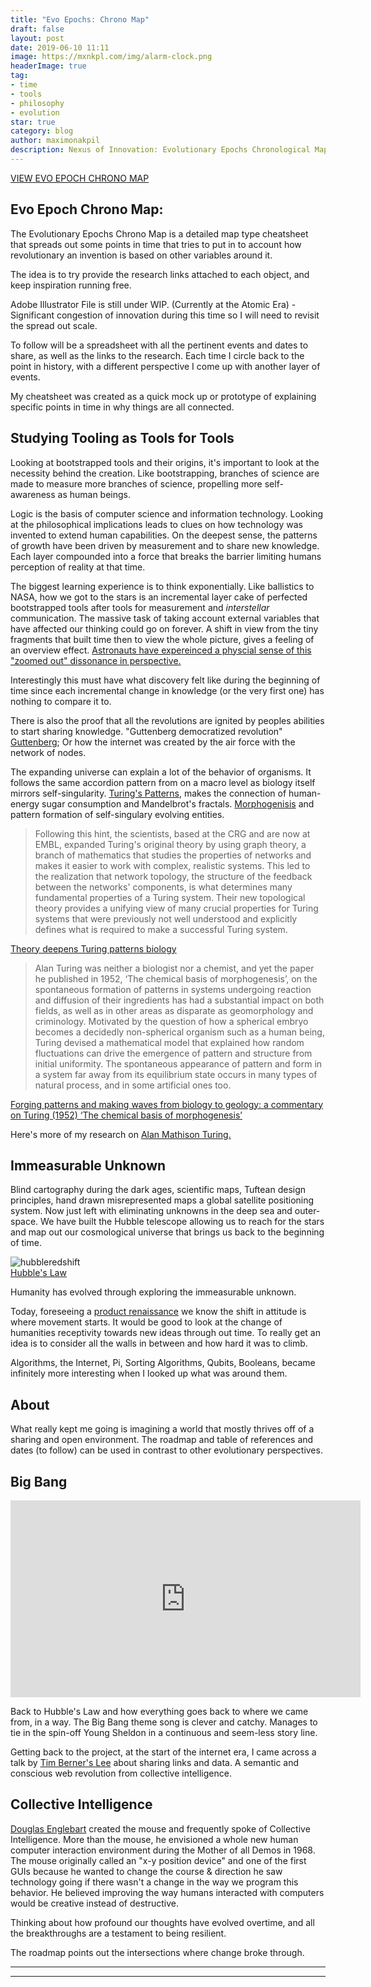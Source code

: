 ```yaml
---
title: "Evo Epochs: Chrono Map"
draft: false
layout: post
date: 2019-06-10 11:11
image: https://mxnkpl.com/img/alarm-clock.png
headerImage: true
tag:
- time
- tools
- philosophy
- evolution
star: true
category: blog
author: maximonakpil
description: Nexus of Innovation: Evolutionary Epochs Chronological Map
---
```

[VIEW EVO EPOCH CHRONO MAP](https://mxnkpl.com/chronomap.html)
## Evo Epoch Chrono Map:
The Evolutionary Epochs Chrono Map is a detailed map type cheatsheet that spreads out some points in time that tries to put in to account how revolutionary an invention is based on other variables around it.

The idea is to try provide the research links attached to each object, and keep inspiration running free.

Adobe Illustrator File is still under WIP. (Currently at the Atomic Era) - Significant congestion of innovation during this time so I will need to revisit the spread out scale.

To follow will be a spreadsheet with all the pertinent events and dates to share, as well as the links to the research. Each time I circle back to the point in history, with a different perspective I come up with another layer of events.

My cheatsheet was created as a quick mock up or prototype of explaining specific points in time in why things are all connected.

## Studying Tooling as Tools for Tools

Looking at bootstrapped tools and their origins, it's important to look at the necessity behind the creation. Like bootstrapping, branches of science are made to measure more branches of science, propelling more self-awareness as human beings.

Logic is the basis of computer science and information technology. Looking at the philosophical implications leads to clues on how technology was invented to extend human capabilities. On the deepest sense, the patterns of growth have been driven by measurement and to share new knowledge. Each layer compounded into a force that breaks the barrier limiting humans perception of reality at that time.

The biggest learning experience is to think exponentially. Like ballistics to NASA, how we got to the stars is an incremental layer cake of perfected bootstrapped tools after tools for measurement and _interstellar_ communication. The massive task of taking account external variables that have affected our thinking could go on forever. A shift in view from the tiny fragments that built time then to view the whole picture, gives a feeling of an overview effect.
[Astronauts have expereinced a physcial sense of this "zoomed out" dissonance in perspective.](https://www.inverse.com/article/42902-nasa-astronauts-describe-overview-effect-everything-changed)


Interestingly this must have what discovery felt like during the beginning of time since each incremental change in knowledge (or the very first one) has nothing to compare it to.

There is also the proof that all the revolutions are ignited by peoples abilities to start sharing knowledge. "Guttenberg democratized revolution" [Guttenberg](https://en.wikipedia.org/wiki/Democratization_of_knowledge); Or how the internet was created by the air force with the network of nodes.

The expanding universe can explain a lot of the behavior of organisms. It follows the same accordion pattern from on a macro level  as biology itself mirrors self-singularity.
[Turing's Patterns](https://en.wikipedia.org/wiki/Turing_pattern), makes the connection of human-energy sugar consumption and Mandelbrot's fractals. [Morphogenisis](https://en.wikipedia.org/wiki/The_Chemical_Basis_of_Morphogenesis) and pattern formation of self-singulary evolving entities.

> Following this hint, the scientists, based at the CRG and are now at EMBL, expanded Turing's original theory by using graph theory, a branch of mathematics that studies the properties of networks and makes it easier to work with complex, realistic systems. This led to the realization that network topology, the structure of the feedback between the networks' components, is what determines many fundamental properties of a Turing system. Their new topological theory provides a unifying view of many crucial properties for Turing systems that were previously not well understood and explicitly defines what is required to make a successful Turing system.

[Theory deepens Turing patterns biology](https://phys.org/news/2018-06-theory-deepens-turing-patterns-biology.html)

> Alan Turing was neither a biologist nor a chemist, and yet the paper he published in 1952, ‘The chemical basis of morphogenesis’, on the spontaneous formation of patterns in systems undergoing reaction and diffusion of their ingredients has had a substantial impact on both fields, as well as in other areas as disparate as geomorphology and criminology. Motivated by the question of how a spherical embryo becomes a decidedly non-spherical organism such as a human being, Turing devised a mathematical model that explained how random fluctuations can drive the emergence of pattern and structure from initial uniformity. The spontaneous appearance of pattern and form in a system far away from its equilibrium state occurs in many types of natural process, and in some artificial ones too.

[Forging patterns and making waves from biology to geology: a commentary on Turing (1952) ‘The chemical basis of morphogenesis’](https://royalsocietypublishing.org/doi/full/10.1098/rstb.2014.0218)



Here's more of my research on [Alan Mathison Turing.](https://mxnkpl.com/blog/2019-alan-turing/)


## Immeasurable Unknown

Blind cartography during the dark ages, scientific maps, Tuftean design principles, hand drawn misrepresented maps a global satellite positioning system. Now just left with eliminating unknowns in the deep sea and outer-space. We have built the Hubble telescope allowing us to reach for the stars and map out our cosmological universe that brings us back to the beginning of time.
<br>

![hubbleredshift](https://www.atnf.csiro.au/outreach//education/senior/cosmicengine/images/cosmoimg/hubbleredshift.gif)
<br>
[Hubble's Law](https://www.atnf.csiro.au/outreach/education/senior/cosmicengine/hubble.html)


Humanity has evolved through exploring the immeasurable unknown.


Today, foreseeing a [product renaissance](https://www.oreilly.com/ideas/future-of-product-design) we know the shift in attitude is where movement starts. It would be good to look at the change of humanities receptivity towards new ideas through out time. To really get an idea is to consider all the walls in between and how hard it was to climb.

Algorithms, the Internet, Pi, Sorting Algorithms, Qubits, Booleans, became infinitely more interesting when I looked up what was around them.



## About
What really kept me going is imagining a world that mostly thrives off of a sharing and open environment.
The roadmap and table of references and dates (to follow) can be used in contrast to other evolutionary perspectives.


## Big Bang
<iframe width="560" height="315" src="https://www.youtube.com/embed/xCZPuaHJ-UA" frameborder="0" allow="accelerometer; autoplay; encrypted-media; gyroscope; picture-in-picture">Big Bang Theory Theme Song Animated</iframe>

 Back to Hubble's Law and how everything goes back to where we came from, in a way. The Big Bang theme song is clever and catchy.
 Manages to tie in the spin-off Young Sheldon in a continuous and seem-less story line.  


Getting back to the project, at the start of the internet era, I came across a talk by
[Tim Berner's Lee](https://youtu.be/OM6XIICm_qo)
about sharing links and data. A semantic and conscious web revolution from collective intelligence.

## Collective Intelligence


[Douglas Englebart](https://en.wikipedia.org/wiki/Douglas_Engelbart) created the mouse and frequently spoke of Collective Intelligence. More than the mouse, he envisioned a whole new human computer interaction environment during the Mother of all Demos in 1968. The mouse originally called an "x-y position device" and one of the first GUIs because he wanted to change the course & direction he saw technology going if there wasn't a change in the way we program this behavior. He believed improving the way humans interacted with computers would be creative instead of destructive.


Thinking about how profound our thoughts have evolved overtime, and all the breakthroughs are a testament to being resilient. 

The roadmap points out the intersections where change broke through.

***

---
